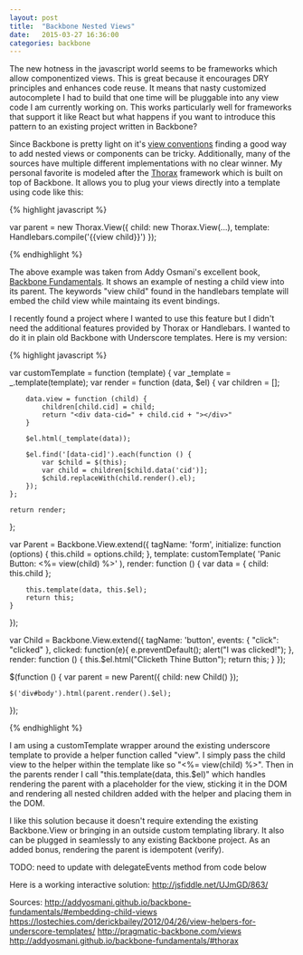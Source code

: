 ```yaml
---
layout: post
title:  "Backbone Nested Views"
date:   2015-03-27 16:36:00
categories: backbone
---
```


The new hotness in the javascript world seems to be frameworks which allow componentized views. This is great because it encourages DRY principles and enhances code reuse. It means that nasty customized autocomplete I had to build that one time will be pluggable into any view code I am currently working on. This works particularly well for frameworks that support it like React but what happens if you want to introduce this pattern to an existing project written in Backbone?

Since Backbone is pretty light on it's [view conventions](http://backbonejs.org/) finding a good way to add nested views or components can be tricky. Additionally, many of the sources have multiple different implementations with no clear winner. My personal favorite is modeled after the [Thorax](http://thoraxjs.org/) framework which is built on top of Backbone. It allows you to plug your views directly into a template using code like this:

{% highlight javascript %}

var parent = new Thorax.View({
    child: new Thorax.View(...),
    template: Handlebars.compile('{{view child}}')
});

{% endhighlight %}

The above example was taken from Addy Osmani's excellent book, [Backbone Fundamentals](http://addyosmani.github.io/backbone-fundamentals/#thorax). It shows an example of nesting a child view into its parent. The keywords "view child" found in the handlebars template will embed the child view while maintaing its event bindings.

I recently found a project where I wanted to use this feature but I didn't need the additional features provided by Thorax or Handlebars. I wanted to do it in plain old Backbone with Underscore templates. Here is my version:

{% highlight javascript %}

var customTemplate = function (template) {
    var _template = _.template(template);
    var render = function (data, $el) {
        var children = [];

        data.view = function (child) {
            children[child.cid] = child;
            return "<div data-cid=" + child.cid + "></div>"
        }

        $el.html(_template(data));

        $el.find('[data-cid]').each(function () {
            var $child = $(this);
            var child = children[$child.data('cid')];
            $child.replaceWith(child.render().el);
        });
    };

    return render;
};

var Parent = Backbone.View.extend({
    tagName: 'form',
    initialize: function (options) {
        this.child = options.child;
    },
    template: customTemplate(
        '<label>Panic Button: <%= view(child) %></label>'
    ),
    render: function () {
        var data = {
            child: this.child
        };

        this.template(data, this.$el);
        return this;
    }
});

var Child = Backbone.View.extend({
    tagName: 'button',
    events: {
        "click": "clicked"
    },
    clicked: function(e){
        e.preventDefault();
        alert("I was clicked!");
    },
    render: function () {
        this.$el.html("Clicketh Thine Button");
        return this;
    }
});

$(function () {
    var parent = new Parent({
        child: new Child()
    });

    $('div#body').html(parent.render().$el);
});

{% endhighlight %}

I am using a customTemplate wrapper around the existing underscore template to provide a helper function called "view". I simply pass the child view to the helper within the template like so "<%= view(child) %>". Then in the parents render I call "this.template(data, this.$el)" which handles rendering the parent with a placeholder for the view, sticking it in the DOM and rendering all nested children added with the helper and placing them in the DOM.

I like this solution because it doesn't require extending the existing Backbone.View or bringing in an outside custom templating library. It also can be plugged in seamlessly to any existing Backbone project. As an added bonus, rendering the parent is idempotent (verify).

TODO: need to update with delegateEvents method from code below

Here is a working interactive solution: http://jsfiddle.net/UJmGD/863/

Sources:
http://addyosmani.github.io/backbone-fundamentals/#embedding-child-views
https://lostechies.com/derickbailey/2012/04/26/view-helpers-for-underscore-templates/
http://pragmatic-backbone.com/views
http://addyosmani.github.io/backbone-fundamentals/#thorax